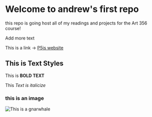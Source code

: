 # Welcome to andrew's first repo

this repo is going host all of my readings and projects for the Art 356 course!

Add more text

This is a link -> [ P5js website](https://p5js.org/)

## This is Text Styles

This is **BOLD TEXT**

This *Text is italicize*

### this is an image

![This is a gnarwhale](https://images.vexels.com/media/users/3/230667/isolated/preview/19a08729fc0f5069e7f194d1809d507b-happy-kawaii-narwhal-flat.png)
